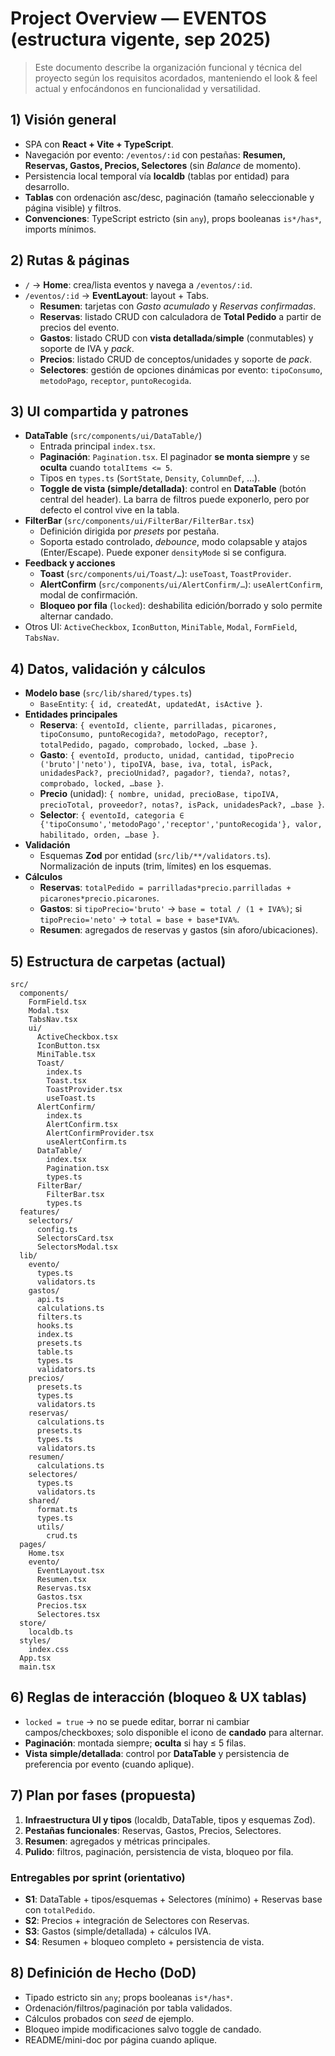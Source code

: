 # Project Overview — EVENTOS (estructura vigente, sep 2025)

>Este documento describe la organización funcional y técnica del proyecto según los requisitos acordados, manteniendo el look & feel actual y enfocándonos en funcionalidad y versatilidad.



## 1) Visión general
- SPA con **React + Vite + TypeScript**.
- Navegación por evento: `/eventos/:id` con pestañas: **Resumen, Reservas, Gastos, Precios, Selectores** (sin *Balance* de momento).
- Persistencia local temporal vía **localdb** (tablas por entidad) para desarrollo.
- **Tablas** con ordenación asc/desc, paginación (tamaño seleccionable y página visible) y filtros.
- **Convenciones**: TypeScript estricto (sin `any`), props booleanas `is*/has*`, imports mínimos.

## 2) Rutas & páginas
- `/` → **Home**: crea/lista eventos y navega a `/eventos/:id`.
- `/eventos/:id` → **EventLayout**: layout + Tabs.
  - **Resumen**: tarjetas con *Gasto acumulado* y *Reservas confirmadas*.
  - **Reservas**: listado CRUD con calculadora de **Total Pedido** a partir de precios del evento.
  - **Gastos**: listado CRUD con **vista detallada**/**simple** (conmutables) y soporte de IVA y *pack*.
  - **Precios**: listado CRUD de conceptos/unidades y soporte de *pack*.
  - **Selectores**: gestión de opciones dinámicas por evento: `tipoConsumo`, `metodoPago`, `receptor`, `puntoRecogida`.

## 3) UI compartida y patrones
- **DataTable** (`src/components/ui/DataTable/`)
  - Entrada principal `index.tsx`.
  - **Paginación**: `Pagination.tsx`. El paginador **se monta siempre** y se **oculta** cuando `totalItems <= 5`.
  - Tipos en `types.ts` (`SortState`, `Density`, `ColumnDef`, …).
  - **Toggle de vista (simple/detallada)**: control en **DataTable** (botón central del header). La barra de filtros puede exponerlo, pero por defecto el control vive en la tabla.
- **FilterBar** (`src/components/ui/FilterBar/FilterBar.tsx`)
  - Definición dirigida por *presets* por pestaña.
  - Soporta estado controlado, *debounce*, modo colapsable y atajos (Enter/Escape). Puede exponer `densityMode` si se configura.
- **Feedback y acciones**
  - **Toast** (`src/components/ui/Toast/…`): `useToast`, `ToastProvider`.
  - **AlertConfirm** (`src/components/ui/AlertConfirm/…`): `useAlertConfirm`, modal de confirmación.
  - **Bloqueo por fila** (`locked`): deshabilita edición/borrado y solo permite alternar candado.
- Otros UI: `ActiveCheckbox`, `IconButton`, `MiniTable`, `Modal`, `FormField`, `TabsNav`.

## 4) Datos, validación y cálculos
- **Modelo base** (`src/lib/shared/types.ts`)
  - `BaseEntity`: `{ id, createdAt, updatedAt, isActive }`.
- **Entidades principales**
  - **Reserva**: `{ eventoId, cliente, parrilladas, picarones, tipoConsumo, puntoRecogida?, metodoPago, receptor?, totalPedido, pagado, comprobado, locked, …base }`.
  - **Gasto**: `{ eventoId, producto, unidad, cantidad, tipoPrecio ('bruto'|'neto'), tipoIVA, base, iva, total, isPack, unidadesPack?, precioUnidad?, pagador?, tienda?, notas?, comprobado, locked, …base }`.
  - **Precio** (unidad): `{ nombre, unidad, precioBase, tipoIVA, precioTotal, proveedor?, notas?, isPack, unidadesPack?, …base }`.
  - **Selector**: `{ eventoId, categoria ∈ {'tipoConsumo','metodoPago','receptor','puntoRecogida'}, valor, habilitado, orden, …base }`.
- **Validación**
  - Esquemas **Zod** por entidad (`src/lib/**/validators.ts`). Normalización de inputs (trim, límites) en los esquemas.
- **Cálculos**
  - **Reservas**: `totalPedido = parrilladas*precio.parrilladas + picarones*precio.picarones`.
  - **Gastos**: si `tipoPrecio='bruto'` → `base = total / (1 + IVA%)`; si `tipoPrecio='neto'` → `total = base + base*IVA%`.
  - **Resumen**: agregados de reservas y gastos (sin aforo/ubicaciones).

## 5) Estructura de carpetas (actual)
```
src/
  components/
    FormField.tsx
    Modal.tsx
    TabsNav.tsx
    ui/
      ActiveCheckbox.tsx
      IconButton.tsx
      MiniTable.tsx
      Toast/
        index.ts
        Toast.tsx
        ToastProvider.tsx
        useToast.ts
      AlertConfirm/
        index.ts
        AlertConfirm.tsx
        AlertConfirmProvider.tsx
        useAlertConfirm.ts
      DataTable/
        index.tsx
        Pagination.tsx
        types.ts
      FilterBar/
        FilterBar.tsx
        types.ts
  features/
    selectors/
      config.ts
      SelectorsCard.tsx
      SelectorsModal.tsx
  lib/
    evento/
      types.ts
      validators.ts
    gastos/
      api.ts
      calculations.ts
      filters.ts
      hooks.ts
      index.ts
      presets.ts
      table.ts
      types.ts
      validators.ts
    precios/
      presets.ts
      types.ts
      validators.ts
    reservas/
      calculations.ts
      presets.ts
      types.ts
      validators.ts
    resumen/
      calculations.ts
    selectores/
      types.ts
      validators.ts
    shared/
      format.ts
      types.ts
      utils/
        crud.ts
  pages/
    Home.tsx
    evento/
      EventLayout.tsx
      Resumen.tsx
      Reservas.tsx
      Gastos.tsx
      Precios.tsx
      Selectores.tsx
  store/
    localdb.ts
  styles/
    index.css
  App.tsx
  main.tsx
```

## 6) Reglas de interacción (bloqueo & UX tablas)
- `locked = true` → no se puede editar, borrar ni cambiar campos/checkboxes; solo disponible el icono de **candado** para alternar.
- **Paginación**: montada siempre; **oculta** si hay ≤ 5 filas.
- **Vista simple/detallada**: control por **DataTable** y persistencia de preferencia por evento (cuando aplique).

## 7) Plan por fases (propuesta)
1. **Infraestructura UI y tipos** (localdb, DataTable, tipos y esquemas Zod).
2. **Pestañas funcionales**: Reservas, Gastos, Precios, Selectores.
3. **Resumen**: agregados y métricas principales.
4. **Pulido**: filtros, paginación, persistencia de vista, bloqueo por fila.

### Entregables por sprint (orientativo)
- **S1**: DataTable + tipos/esquemas + Selectores (mínimo) + Reservas base con `totalPedido`.
- **S2**: Precios + integración de Selectores con Reservas.
- **S3**: Gastos (simple/detallada) + cálculos IVA.
- **S4**: Resumen + bloqueo completo + persistencia de vista.

## 8) Definición de Hecho (DoD)
- Tipado estricto sin `any`; props booleanas `is*/has*`.
- Ordenación/filtros/paginación por tabla validados.
- Cálculos probados con *seed* de ejemplo.
- Bloqueo impide modificaciones salvo toggle de candado.
- README/mini-doc por página cuando aplique.
